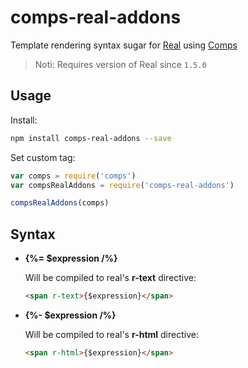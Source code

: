 # comps-real-addons

Template rendering syntax sugar for [Real](https://github.com/switer/real) using [Comps](https://github.com/switer/comps)

> Noti: Requires version of Real since `1.5.0`

## Usage

Install:
```bash
npm install comps-real-addons --save
```

Set custom tag:
```js
var comps = require('comps')
var compsRealAddons = require('comps-real-addons')

compsRealAddons(comps)
```



## Syntax

* **{%= $expression /%}**

    Will be compiled to real's **r-text** directive:
    ```html
    <span r-text>{$expression}</span>
    ```

* **{%- $expression /%}**

    Will be compiled to real's **r-html** directive:
    ```html
    <span r-html>{$expression}</span>
    ```
